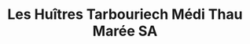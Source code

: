 ---
title: "Les Huîtres Tarbouriech Médi Thau Marée SA"
url: /marseillan/les-huitres-tarbouriech-medi-thau-maree-sa/
shop: fruits de mer
---